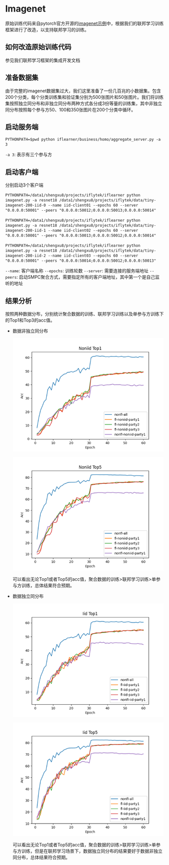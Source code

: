 # Imagenet

原始训练代码来自pytorch官方开源的[imagenet示例](https://github.com/pytorch/examples/tree/main/imagenet)中，根据我们的联邦学习训练框架进行了改造，以支持联邦学习的训练。


## 如何改造原始训练代码

参见我们联邦学习框架的集成开发文档


## 准备数据集

由于完整的imagenet数据集过大，我们这里准备了一份几百兆的小数据集。包含200个分类，每个分类训练集和验证集分别为500张图片和50张图片。我们将训练集按照独立同分布和非独立同分布两种方式各分成3份等量的训练集，其中非独立同分布按照每个参与方50、100和350张图片在200个分类中循环。


## 启动服务端

```
PYTHONPATH=$pwd python iflearner/business/homo/aggregate_server.py -a 3
```

`-a 3`: 表示有三个参与方


## 启动客户端

分别启动3个客户端

```
PYTHONPATH=/data1/shengxu8/projects/iflytek/iflearner python imagenet.py -a resnet18 /data1/shengxu8/projects/iflytek/data/tiny-imagenet-200-iid-0 --name iid-client01 --epochs 60 --server "0.0.0.0:50001" --peers "0.0.0.0:50012;0.0.0.0:50013;0.0.0.0:50014"

PYTHONPATH=/data1/shengxu8/projects/iflytek/iflearner python imagenet.py -a resnet18 /data1/shengxu8/projects/iflytek/data/tiny-imagenet-200-iid-1 --name iid-client02 --epochs 60 --server "0.0.0.0:50001" --peers "0.0.0.0:50013;0.0.0.0:50012;0.0.0.0:50014"

PYTHONPATH=/data1/shengxu8/projects/iflytek/iflearner python imagenet.py -a resnet18 /data1/shengxu8/projects/iflytek/data/tiny-imagenet-200-iid-2 --name iid-client03 --epochs 60 --server "0.0.0.0:50001" --peers "0.0.0.0:50014;0.0.0.0:50012;0.0.0.0:50013"
```

`--name`: 客户端名称
`--epochs`: 训练轮数
`--server`: 需要连接的服务端地址
`--peers`: 启动SMPC聚合方式，需要指定所有的客户端地址，其中第一个是自己监听的地址

## 结果分析

按照两种数据分布，分别统计聚合数据的训练、联邦学习训练以及单参与方训练下的Top1和Top3的acc值。
    

* 数据非独立同分布

    ![Noniid Top1](Noniid_Top1.png)

    ![Noniid Top1](Noniid_Top5.png)

    可以看出无论Top1或者Top5的acc值，聚合数据的训练>联邦学习训练>单参与方训练，总体结果符合预期。

* 数据独立同分布

    ![Iid Top1](Iid_Top1.png)

    ![Iid Top5](Iid_Top5.png)

    可以看出无论Top1或者Top5的acc值，聚合数据的训练>联邦学习训练>单参与方训练，但是在联邦学习场景下，数据独立同分布的结果要好于数据非独立同分布，总体结果符合预期。
